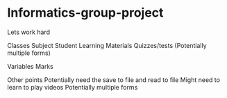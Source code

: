 # Informatics-group-project
Lets work hard


Classes
Subject
Student
Learning Materials
Quizzes/tests
(Potentially multiple forms)

Variables
Marks


Other points
Potentially need the save to file and read to file
Might need to learn to play videos
Potentially multiple forms 

